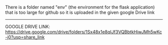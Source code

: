 There is a folder named "env"
(the environment for the flask application) 
that is too large for github so it is uploaded in the given google Drive link
_____________________________________________________________________

GOOGLE DRIVE LINK:  https://drive.google.com/drive/folders/1Sx48x1e8qIJf3VQBbtkHiwJMh5wKc-j0?usp=share_link
